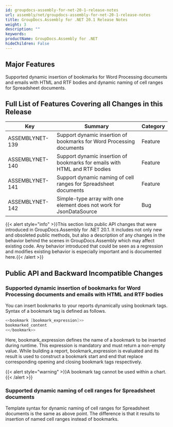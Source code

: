 ```yaml
---
id: groupdocs-assembly-for-net-20-1-release-notes
url: assembly/net/groupdocs-assembly-for-net-20-1-release-notes
title: GroupDocs.Assembly for .NET 20.1 Release Notes
weight: 3
description: ""
keywords: 
productName: GroupDocs.Assembly for .NET
hideChildren: False
---
```

## Major Features

Supported dynamic insertion of bookmarks for Word Processing documents and emails with HTML and RTF bodies and dynamic naming of cell ranges for Spreadsheet documents.

## Full List of Features Covering all Changes in this Release

| Key | Summary | Category |
| --- | --- | --- |
| ASSEMBLYNET-139  | Support dynamic insertion of bookmarks for Word Processing documents  | Feature  |
| ASSEMBLYNET-140  | Support dynamic insertion of bookmarks for emails with HTML and RTF bodies  | Feature  |
| ASSEMBLYNET-141  | Support dynamic naming of cell ranges for Spreadsheet documents  | Feature  |
| ASSEMBLYNET-142  | Simple-type array with one element does not work for JsonDataSource  | Bug  |

{{< alert style="info" >}}This section lists public API changes that were introduced in GroupDocs.Assembly for .NET 20.1. It includes not only new and obsoleted public methods, but also a description of any changes in the behavior behind the scenes in GroupDocs.Assembly which may affect existing code. Any behavior introduced that could be seen as a regression and modifies existing behavior is especially important and is documented here.{{< /alert >}}

## Public API and Backward Incompatible Changes 

### Supported dynamic insertion of bookmarks for Word Processing documents and emails with HTML and RTF bodies

You can insert bookmarks to your reports dynamically using bookmark tags. Syntax of a bookmark tag is defined as follows.

```csharp
<<bookmark [bookmark_expression]>>
bookmarked_content
<</bookmark>>
```

Here, bookmark\_expression defines the name of a bookmark to be inserted during runtime. This expression is mandatory and must return a non-empty value. While building a report, bookmark\_expression is evaluated and its result is used to construct a bookmark start and end that replace corresponding opening and closing bookmark tags respectively.

{{< alert style="warning" >}}A bookmark tag cannot be used within a chart.{{< /alert >}}

### Supported dynamic naming of cell ranges for Spreadsheet documents

Template syntax for dynamic naming of cell ranges for Spreadsheet documents is the same as above point. The difference is that it results to insertion of named cell ranges instead of bookmarks.
